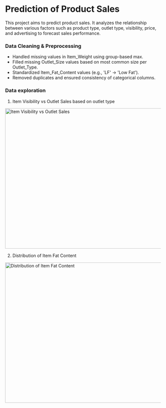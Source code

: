 # Prediction of Product Sales
This project aims to predict product sales. It analyzes the relationship between various factors such as product type, outlet type, visibility, price, and advertising to forecast sales performance.

### Data Cleaning & Preprocessing
- Handled missing values in Item_Weight using group-based max.
- Filled missing Outlet_Size values based on most common size per Outlet_Type.
- Standardized Item_Fat_Content values (e.g., 'LF' → 'Low Fat').
- Removed duplicates and ensured consistency of categorical columns.

### Data exploration
1. Item Visibility vs Outlet Sales based on outlet type
<img width="589" height="455" alt="Item Visibility vs Outlet Sales" src="https://github.com/user-attachments/assets/e2146326-5db2-4e95-932f-34de3803ec35" />

2. Distribution of Item Fat Content 
<img width="580" height="455" alt="Distribution of Item Fat Content" src="https://github.com/user-attachments/assets/35163e25-0559-45ec-89eb-68c20be519d5" />
